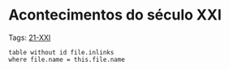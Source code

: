 # Acontecimentos do século XXI

Tags: [21-XXI](../21-XXI.md)

```dataview
table without id file.inlinks
where file.name = this.file.name
```

